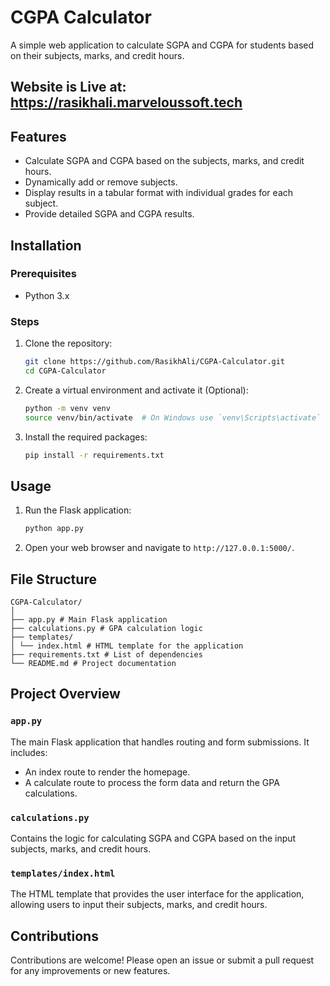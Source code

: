 # CGPA Calculator

A simple web application to calculate SGPA and CGPA for students based on their subjects, marks, and credit hours.

## Website is Live at: https://rasikhali.marveloussoft.tech

## Features

- Calculate SGPA and CGPA based on the subjects, marks, and credit hours.
- Dynamically add or remove subjects.
- Display results in a tabular format with individual grades for each subject.
- Provide detailed SGPA and CGPA results.

## Installation

### Prerequisites

- Python 3.x

### Steps

1. Clone the repository:
    ```bash
    git clone https://github.com/RasikhAli/CGPA-Calculator.git
    cd CGPA-Calculator
    ```

2. Create a virtual environment and activate it (Optional):
    ```bash
    python -m venv venv
    source venv/bin/activate  # On Windows use `venv\Scripts\activate`
    ```

3. Install the required packages:
    ```bash
    pip install -r requirements.txt
    ```

## Usage

1. Run the Flask application:
    ```bash
    python app.py
    ```

2. Open your web browser and navigate to `http://127.0.0.1:5000/`.

## File Structure
  ```
  CGPA-Calculator/
  │
  ├── app.py # Main Flask application
  ├── calculations.py # GPA calculation logic
  ├── templates/
  │ └── index.html # HTML template for the application
  ├── requirements.txt # List of dependencies
  └── README.md # Project documentation
  ```


## Project Overview

### `app.py`
The main Flask application that handles routing and form submissions. It includes:
- An index route to render the homepage.
- A calculate route to process the form data and return the GPA calculations.

### `calculations.py`
Contains the logic for calculating SGPA and CGPA based on the input subjects, marks, and credit hours.

### `templates/index.html`
The HTML template that provides the user interface for the application, allowing users to input their subjects, marks, and credit hours.

## Contributions

Contributions are welcome! Please open an issue or submit a pull request for any improvements or new features.
